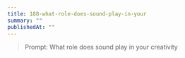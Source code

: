 ```yaml
---
title: 188-what-role-does-sound-play-in-your
summary: ""
publishedAt: ""
---
```


> Prompt: What role does sound play in your creativity


